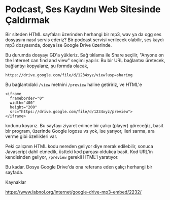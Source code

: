 # Podcast, Ses Kaydını Web Sitesinde Çaldırmak

Bir siteden HTML sayfaları üzerinden herhangi bir mp3, wav ya da ogg
ses dosyasını nasıl servis ederiz? Bir podcast servisi verilecek
olabilir, ses kaydı mp3 dosyasında, dosya ise Google Drive üzerinde.

Bu durumda dosyayı GD'a yükleriz. Sağ tıklama ile Share seçilir,
"Anyone on the İnternet can find and view" seçimi yapılır. Bu bir URL
bağlantısı üretecek, bağlantıyı kopyalarız, şu formda olacak,

`https://drive.google.com/file/d/1234xyz/view?usp=sharing`

Bu bağlantıdaki `/view` metnini `/preview` haline getiririz, ve HTML'e

```
<iframe 
  frameborder="0" 
  width="400"     
  height="200"
  src="https://drive.google.com/file/d/1234xyz/preview">    
</iframe>
```

kodunu koyarız. Bu sayfayı ziyaret edince bir çalıçı (player)
göreceğiz, basit bir program, üzerinde Google logosu vs yok, ise
yarıyor, ileri sarma, ara verme gibi özellikleri var.

Peki çalıçının HTML kodu nereden geliyor diye merak edilebilir, sonuca
Javascript dahil etmedik, üstteki kod parçası oldukca basit. Kod
URL'in kendisinden geliyor, `/preview` gerekli HTML'i yaratıyor.

Bu kadar. Dosya Google Drive'da ona referans eden çalıçı herhangi bir
sayfada.

Kaynaklar

https://www.labnol.org/internet/google-drive-mp3-embed/2232/